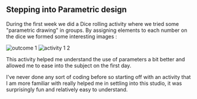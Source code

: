 Stepping into Parametric design
---------------------------------

During the first week we did a Dice rolling activity where we tried some "parametric drawing" in groups. 
By assigning elements to each number on the dice we formed some interesting images :

![outcome 1](https://user-images.githubusercontent.com/68723452/89516063-49143880-d81b-11ea-8121-7ea97e5ad448.jpg) ![activity 1 2](https://user-images.githubusercontent.com/68723452/89516877-53830200-d81c-11ea-84ef-fcb721fa277b.jpg)

This activity helped me understand the use of parameters a bit better and allowed me to ease into the subject on the first day. 

I've never done any sort of coding before so starting off with an activity that I am more familiar with really helped me in settling into this studio, it was surprisingly fun and relatively easy to understand. 
